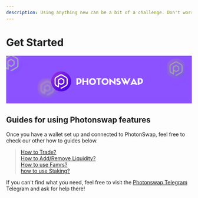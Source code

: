 ```yaml
---
description: Using anything new can be a bit of a challenge. Don't worry though, we've created a range of guides to help you get comfortable with Photonswap
---
```


# Get Started
![](../.gitbook/assets/photonswap-banner2.png)

## Guides for using Photonswap features

Once you have a wallet set up and connected to PhotonSwap, feel free to check our other how to guides below.

> [How to Trade?](get-started/how-to-trade)\
> [How to Add/Remove Liquidity?](https://docs.photonswap.finance/get-started/how-to-add-remove-liquidity)\
> [How to use Famrs?](https://docs.photonswap.finance/get-started/how-to-use-farms)\
> [how to use Staking?](https://docs.photonswap.finance/get-started/how-to-stake)


If you can't find what you need, feel free to visit the [Photonswap Telegram](https://t.me/photonswap_fi) Telegram and ask for help there!